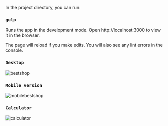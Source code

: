 In the project directory, you can run:

### `gulp`
Runs the app in the development mode.
Open http://localhost:3000 to view it in the browser.

The page will reload if you make edits.
You will also see any lint errors in the console.


### `Desktop`

![bestshop](https://user-images.githubusercontent.com/66370279/91751876-c0907a00-ebc5-11ea-85f5-f0028d8aa05f.png)

### `Mobile version`

![mobilebestshop](https://user-images.githubusercontent.com/66370279/91751998-f46b9f80-ebc5-11ea-8cf2-bd8ff463cfba.png)

### `Calculator`

![calculator](https://user-images.githubusercontent.com/66370279/91751940-da31c180-ebc5-11ea-90cd-196797d77ac7.gif)

